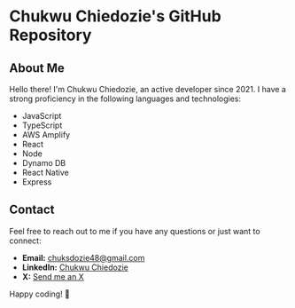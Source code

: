 # Chukwu Chiedozie's GitHub Repository

## About Me
Hello there! I'm Chukwu Chiedozie, an active developer since 2021. I have a strong proficiency in the following languages and technologies:

- JavaScript
- TypeScript
- AWS Amplify
- React
- Node
- Dynamo DB
- React Native
- Express

<!-- ## Repository Overview
This GitHub repository contains my work and projects that showcase my skills and experience in the mentioned stacks.

<!-- ## Projects
<!-- ### Project 1: [Project Name]
<!-- - **Description:** Briefly describe the project and its purpose.
- **Technologies:** List the technologies used in the project.
- **How to Run:** Provide instructions on how to run the project locally.

<!-- ### Project 2: [Project Name]
<!-- - **Description:** Briefly describe the project and its purpose.
<!-- - **Technologies:** List the technologies used in the project.
<!-- - **How to Run:** Provide instructions on how to run the project locally. -->

<!-- ## Getting Started
If you're new to my repository, follow these steps to get started:

1. Clone the repository to your local machine.
```git clone https://github.com/chuksdozie/repository-name.git```


2. Navigate to the project folder.
```cd repository-name```


3. Follow the specific instructions in each project's README file to set up and run the projects locally. -->

## Contact
Feel free to reach out to me if you have any questions or just want to connect:

- **Email:** [chuksdozie48@gmail.com](mailto:chuksdozie48@gmail.com)
- **LinkedIn:** [Chukwu Chiedozie](https://www.linkedin.com/in/chiedozie-chukwu-9ab85513a/)
- **X:** [Send me an X](https://twitter.com/iamchuksdozie)

Happy coding! 🚀




